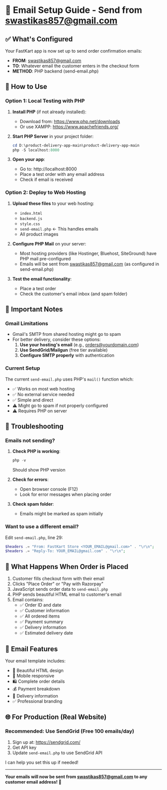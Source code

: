 # 📧 Email Setup Guide - Send from swastikas857@gmail.com

## ✅ What's Configured

Your FastKart app is now set up to send order confirmation emails:
- **FROM**: swastikas857@gmail.com
- **TO**: Whatever email the customer enters in the checkout form
- **METHOD**: PHP backend (send-email.php)

## 🚀 How to Use

### Option 1: Local Testing with PHP

1. **Install PHP** (if not already installed):
   - Download from: https://www.php.net/downloads
   - Or use XAMPP: https://www.apachefriends.org/

2. **Start PHP Server** in your project folder:
   ```powershell
   cd D:\product-delivery-app-main\product-delivery-app-main
   php -S localhost:8000
   ```

3. **Open your app**:
   - Go to: http://localhost:8000
   - Place a test order with any email address
   - Check if email is received

### Option 2: Deploy to Web Hosting

1. **Upload these files** to your web hosting:
   - `index.html`
   - `backend.js`
   - `style.css`
   - `send-email.php` ← This handles emails
   - All product images

2. **Configure PHP Mail** on your server:
   - Most hosting providers (like Hostinger, Bluehost, SiteGround) have PHP mail pre-configured
   - Emails will be sent from swastikas857@gmail.com (as configured in send-email.php)

3. **Test the email functionality**:
   - Place a test order
   - Check the customer's email inbox (and spam folder)

## 📝 Important Notes

### Gmail Limitations
- Gmail's SMTP from shared hosting might go to spam
- For better delivery, consider these options:
  1. **Use your hosting's email** (e.g., orders@yourdomain.com)
  2. **Use SendGrid/Mailgun** (free tier available)
  3. **Configure SMTP properly** with authentication

### Current Setup
The current `send-email.php` uses PHP's `mail()` function which:
- ✅ Works on most web hosting
- ✅ No external service needed
- ✅ Simple and direct
- ⚠️ Might go to spam if not properly configured
- ⚠️ Requires PHP on server

## 🔧 Troubleshooting

### Emails not sending?

1. **Check PHP is working**:
   ```powershell
   php -v
   ```
   Should show PHP version

2. **Check for errors**:
   - Open browser console (F12)
   - Look for error messages when placing order

3. **Check spam folder**:
   - Emails might be marked as spam initially

### Want to use a different email?

Edit `send-email.php`, line 29:
```php
$headers .= "From: FastKart Store <YOUR_EMAIL@gmail.com>" . "\r\n";
$headers .= "Reply-To: YOUR_EMAIL@gmail.com" . "\r\n";
```

## 🎯 What Happens When Order is Placed

1. Customer fills checkout form with their email
2. Clicks "Place Order" or "Pay with Razorpay"
3. JavaScript sends order data to `send-email.php`
4. PHP sends beautiful HTML email to customer's email
5. Email contains:
   - ✅ Order ID and date
   - ✅ Customer information
   - ✅ All ordered items
   - ✅ Payment summary
   - ✅ Delivery information
   - ✅ Estimated delivery date

## 📧 Email Features

Your email template includes:
- 🎨 Beautiful HTML design
- 📱 Mobile responsive
- 🛍️ Complete order details
- 💰 Payment breakdown
- 🚚 Delivery information
- ✅ Professional branding

## 🌐 For Production (Real Website)

### Recommended: Use SendGrid (Free 100 emails/day)

1. Sign up at: https://sendgrid.com/
2. Get API key
3. Update `send-email.php` to use SendGrid API

I can help you set this up if needed!

---

**Your emails will now be sent from swastikas857@gmail.com to any customer email address! 🚀**
